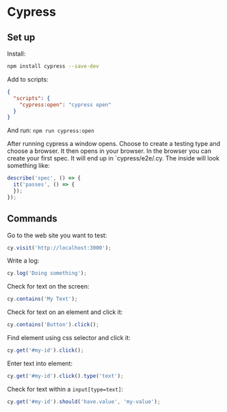# Cypress
## Set up
Install:
```sh
npm install cypress --save-dev
```

Add to scripts:
```json
{
  "scripts": {
    "cypress:open": "cypress open"
  }
}
```
And run: `npm run cypress:open`

After running cypress a window opens. Choose to create a testing type and choose a browser. It then opens in your browser. In the browser you can create your first spec. It will end up in `cypress/e2e/<spec-name>.cy. The inside will look something like:

```ts
describe('spec', () => {
  it('passes', () => {
  });
});
```

## Commands

Go to the web site you want to test:
```ts
cy.visit('http://localhost:3000');
```

Write a log:
```ts
cy.log('Doing something');
```

Check for text on the screen:
```ts
cy.contains('My Text');
```

Check for text on an element and click it:
```ts
cy.contains('Button').click();
```

Find element using css selector and click it:
```ts
cy.get('#my-id').click();
```

Enter text into element:
```ts
cy.get('#my-id').click().type('text');
```

Check for text within a `input[type=text]`:
```ts
cy.get('#my-id').should('have.value', 'my-value');
```
